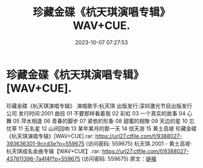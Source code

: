 ﻿---
title: 珍藏金碟《杭天琪演唱专辑》WAV+CUE.
date: 2023-10-07 07:27:53
categories: WAV车载音乐、镜像
tags: 华语中文
---
# 珍藏金碟《杭天琪演唱专辑》[WAV+CUE].

珍藏金碟《杭天琪演唱专辑》
演唱歌手:杭天琪
出版发行:深圳激光节目出版发行公司
发行时间:2001
曲目
01 不要那样看着我
02 彩虹
03 一个真实的故事
04 心舞
05 萍水相逢
06 青春的脚步
07 紧依的形象
08 甜蜜的相聚
09 天边的星
10 忘忧草
11 无名星
12 山间回响
13 某年某月的那一天
14 信天游
15 黄土高坡
珍藏金碟《杭天琪演唱专辑》[WAV+CUE].rar: https://url27.ctfile.com/f/9388027-393636301-9ccd3e?p=559675
(访问密码: 559675)
杭天琪.2001 - 黄土高坡·杭天琪成名金曲专辑【WAV+CUE】.rar: https://url27.ctfile.com/f/9388027-437611396-7a4f4f?p=559675
(访问密码: 559675)
原文：[链接](https://blog.sina.com.cn/s/blog_1647c7e76010313lm.html)